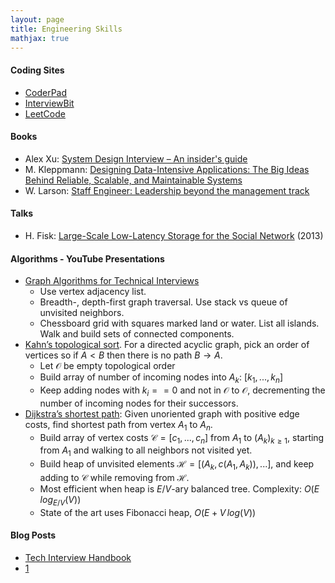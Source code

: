 ```yaml
---
layout: page
title: Engineering Skills
mathjax: true
---
```


#### Coding Sites
* [CoderPad](https://coderpad.io)
* [InterviewBit](https://www.interviewbit.com)
* [LeetCode](https://leetcode.com)

#### Books
* Alex Xu: [System Design Interview – An insider's guide](https://www.amazon.com/System-Design-Interview-insiders-Second/dp/B08CMF2CQF)
* M. Kleppmann: [Designing Data-Intensive Applications: The Big Ideas Behind Reliable, Scalable, and Maintainable Systems](https://www.amazon.com/Designing-Data-Intensive-Applications-Reliable-Maintainable/dp/1449373321)
* W. Larson: [Staff Engineer: Leadership beyond the management track](https://www.amazon.com/Staff-Engineer-Leadership-beyond-management-ebook/dp/B08RMSHYGG)

#### Talks
* H. Fisk: [Large-Scale Low-Latency Storage for the Social Network](https://www.youtube.com/watch?v=5RfFhMwRAic) (2013)

#### Algorithms - YouTube Presentations
* [Graph Algorithms for Technical Interviews](https://www.youtube.com/watch?v=tWVWeAqZ0WU)
  * Use vertex adjacency list.
  * Breadth-, depth-first graph traversal. Use stack vs queue of unvisited neighbors.
  * Chessboard grid with squares marked land or water. List all islands. Walk and build sets of connected components.
* [Kahn’s topological sort](https://youtu.be/cIBFEhD77b4). For a directed acyclic graph, pick an order of vertices so if $A \lt B$ then there is no path $B \rightarrow A$.
  * Let $\mathcal{O}$ be empty topological order
  * Build array of number of incoming nodes into $A_k$: $[k_1, ..., k_n]$
  * Keep adding nodes with $k_i == 0$ and not in $\mathcal{O}$ to $\mathcal{O}$, decrementing the number of incoming nodes for their successors.
* [Dijkstra’s shortest path](https://youtu.be/pSqmAO-m7Lk): Given unoriented graph with positive edge costs, find shortest path from vertex $A_1$ to $A_n$.
  * Build array of vertex costs $\mathcal{C} = [c_1, ..., c_n]$ from $A_1$ to $(A_k)_{k \ge 1}$, starting from $A_1$ and walking to all neighbors not visited yet.
  * Build heap of unvisited elements $\mathcal{H} = [(A_k, c(A_1, A_k)), ... ]$, and keep adding to $\mathcal{C}$ while removing from $\mathcal{H}$.
  * Most efficient when heap is $E/V$-ary balanced tree. Complexity: $O(E \, log_{E/V}(V))$
  * State of the art uses Fibonacci heap, $O(E + V \, log(V))$

#### Blog Posts
* [Tech Interview Handbook](https://www.techinterviewhandbook.org/software-engineering-interview-guide/)
* [1](https://www.teamblind.com/post/7-onsites-7-offers-aAFTykAD)
